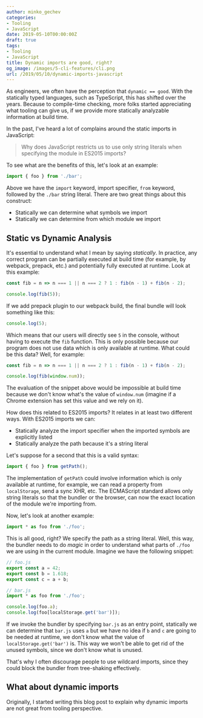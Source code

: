 ```yaml
---
author: minko_gechev
categories:
- Tooling
- JavaScript
date: 2019-05-10T00:00:00Z
draft: true
tags:
- Tooling
- JavaScript
title: Dynamic imports are good, right?
og_image: /images/5-cli-features/cli.png
url: /2019/05/10/dynamic-imports-javascript
---
```


As engineers, we often have the perception that `dynamic == good`. With the statically typed languages, such as TypeScript, this has shifted over the years. Because to compile-time checking, more folks started appreciating what tooling can give us, if we provide more statically analyzable information at build time.

In the past, I've heard a lot of complains around the static imports in JavaScript:

>Why does JavaScript restricts us to use only string literals when specifying the module in ES2015 imports?

To see what are the benefits of this, let's look at an example:

```js
import { foo } from './bar';
```

Above we have the `import` keyword, import specifier, `from` keyword, followed by the `./bar` string literal. There are two great things about this construct:

- Statically we can determine what symbols we import
- Statically we can determine from which module we import

## Static vs Dynamic Analysis

It's essential to understand what I mean by saying *statically*. In practice, any correct program can be partially executed at build time (for example, by webpack, prepack, etc.) and potentially fully executed at runtime. Look at this example:

```js
const fib = n => n === 1 || n === 2 ? 1 : fib(n - 1) + fib(n - 2);

console.log(fib(5));
```

If we add prepack plugin to our webpack build, the final bundle will look something like this:

```js
console.log(5);
```

Which means that our users will directly see `5` in the console, without having to execute the `fib` function. This is only possible because our program does not use data which is only available at runtime. What could be this data? Well, for example:

```js
const fib = n => n === 1 || n === 2 ? 1 : fib(n - 1) + fib(n - 2);

console.log(fib(window.num));
```

The evaluation of the snippet above would be impossible at build time because we don't know what's the value of `window.num` (imagine if a Chrome extension has set this value and we rely on it).

How does this related to ES2015 imports? It relates in at least two different ways. With ES2015 imports we can:

- Statically analyze the import specifier when the imported symbols are explicitly listed
- Statically analyze the path because it's a string literal

Let's suppose for a second that this is a valid syntax:

```js
import { foo } from getPath();
```

The implementation of `getPath` could involve information which is only available at runtime, for example, we can read a property from `localStorage`, send a sync XHR, etc. The ECMAScript standard allows only string literals so that the bundler or the browser, can now the exact location of the module we're importing from.

Now, let's look at another example:

```js
import * as foo from './foo';
```

This is all good, right? We specify the path as a string literal. Well, this way, the bundler needs to do *magic* in order to understand what parts of `./foo` we are using in the current module. Imagine we have the following snippet:

```js
// foo.js
export const a = 42;
export const b = 1.618;
export const c = a + b;

// bar.js
import * as foo from './foo';

console.log(foo.a);
console.log(foo[localStorage.get('bar')]);
```

If we invoke the bundler by specifying `bar.js` as an entry point, statically we can determine that `bar.js` uses `a` but we have no idea if `b` and `c` are going to be needed at runtime, we don't know what the value of `localStorage.get('bar')` is. This way we won't be able to get rid of the unused symbols, since we don't know what is unused.

That's why I often discourage people to use wildcard imports, since they could block the bundler from tree-shaking effectively.

## What about dynamic imports

Originally, I started writing this blog post to explain why dynamic imports are not great from tooling perspective.
